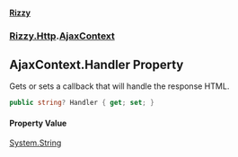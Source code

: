 #### [Rizzy](index 'index')
### [Rizzy.Http](Rizzy.Http 'Rizzy.Http').[AjaxContext](Rizzy.Http.AjaxContext 'Rizzy.Http.AjaxContext')

## AjaxContext.Handler Property

Gets or sets a callback that will handle the response HTML.

```csharp
public string? Handler { get; set; }
```

#### Property Value
[System.String](https://docs.microsoft.com/en-us/dotnet/api/System.String 'System.String')
